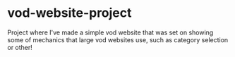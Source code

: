 # vod-website-project
 Project where I've made a simple vod website that was set on showing some of mechanics that large vod websites use, such as category selection or other!

